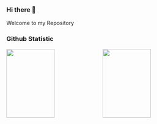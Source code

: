 ### Hi there 👋
Welcome to my Repository

### Github Statistic

<p>
<a href="https://github.com/muhammad-ramdani">
<img height="180em" width="50%" src="https://github-readme-stats-eight-theta.vercel.app/api?username=Kholik-Muzaki&show_icons=true&theme=algolia&include_all_commits=true&count_private=true"/><img height="180em" width="50%" src="https://github-readme-stats-eight-theta.vercel.app/api/top-langs/?username=Kholik-Muzaki&layout=compact&langs_count=8&theme=algolia"/>
</a>
</p>
